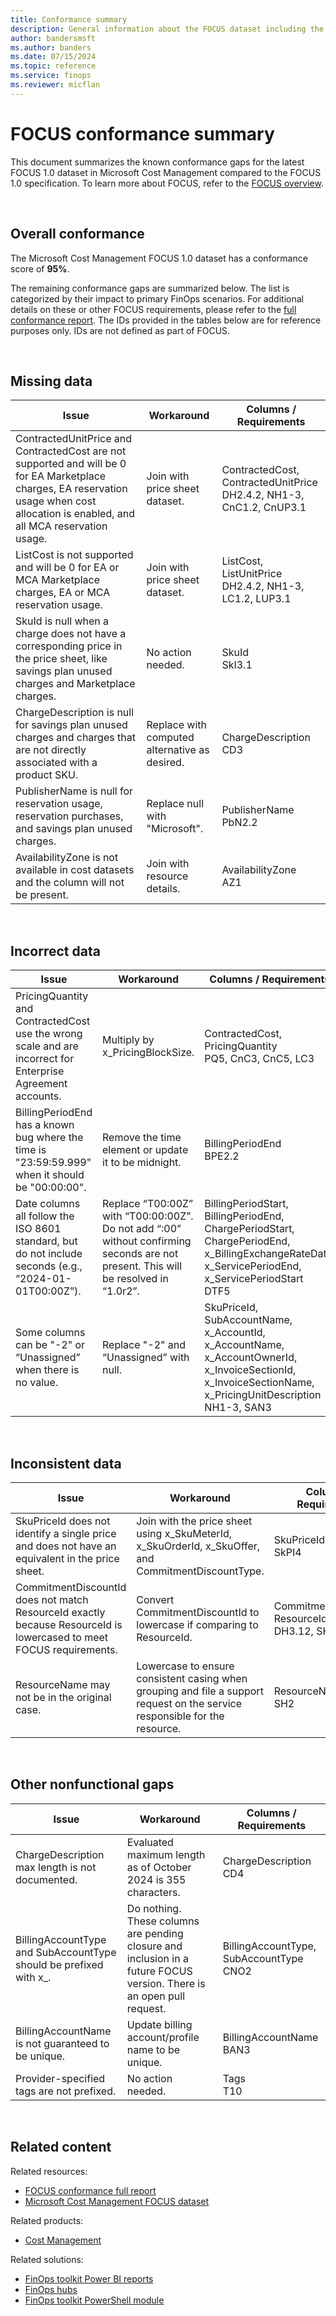 ```yaml
---
title: Conformance summary
description: General information about the FOCUS dataset including the data generator, schema version, and columns included in the dataset.
author: bandersmsft
ms.author: banders
ms.date: 07/15/2024
ms.topic: reference
ms.service: finops
ms.reviewer: micflan
---
```


<!-- markdownlint-disable-next-line MD025 -->
# FOCUS conformance summary

This document summarizes the known conformance gaps for the latest FOCUS 1.0 dataset in Microsoft Cost Management compared to the FOCUS 1.0 specification. To learn more about FOCUS, refer to the [FOCUS overview](./what-is-focus.md).

<br>

## Overall conformance

The Microsoft Cost Management FOCUS 1.0 dataset has a conformance score of **95%**.

The remaining conformance gaps are summarized below. The list is categorized by their impact to primary FinOps scenarios. For additional details on these or other FOCUS requirements, please refer to the [full conformance report](./conformance-full-report.md). The IDs provided in the tables below are for reference purposes only. IDs are not defined as part of FOCUS.

<br>

## Missing data

| Issue                                                                                                                                                                                   | Workaround                                    | Columns / Requirements                                                 |
| --------------------------------------------------------------------------------------------------------------------------------------------------------------------------------------- | --------------------------------------------- | ---------------------------------------------------------------------- |
| ContractedUnitPrice and ContractedCost are not supported and will be 0 for EA Marketplace charges, EA reservation usage when cost allocation is enabled, and all MCA reservation usage. | Join with price sheet dataset.                | ContractedCost, ContractedUnitPrice<br>DH2.4.2, NH1-3, CnC1.2, CnUP3.1 |
| ListCost is not supported and will be 0 for EA or MCA Marketplace charges, EA or MCA reservation usage.                                                                                 | Join with price sheet dataset.                | ListCost, ListUnitPrice<br>DH2.4.2, NH1-3, LC1.2, LUP3.1               |
| SkuId is null when a charge does not have a corresponding price in the price sheet, like savings plan unused charges and Marketplace charges.                                           | No action needed.                             | SkuId<br>SkI3.1                                                        |
| ChargeDescription is null for savings plan unused charges and charges that are not directly associated with a product SKU.                                                              | Replace with computed alternative as desired. | ChargeDescription<br>CD3                                               |
| PublisherName is null for reservation usage, reservation purchases, and savings plan unused charges.                                                                                    | Replace null with "Microsoft".                | PublisherName<br>PbN2.2                                                |
| AvailabilityZone is not available in cost datasets and the column will not be present.                                                                                                  | Join with resource details.                   | AvailabilityZone<br>AZ1                                                |

<br>

## Incorrect data

| Issue                                                                                                       | Workaround                                           | Columns / Requirements                                                                                                                                      |
| ----------------------------------------------------------------------------------------------------------- | ---------------------------------------------------- | ----------------------------------------------------------------------------------------------------------------------------------------------------------- |
| PricingQuantity and ContractedCost use the wrong scale and are incorrect for Enterprise Agreement accounts. | Multiply by x_PricingBlockSize.                      | ContractedCost, PricingQuantity<br>PQ5, CnC3, CnC5, LC3                                                                                                     |
| BillingPeriodEnd has a known bug where the time is "23:59:59.999" when it should be "00:00:00".             | Remove the time element or update it to be midnight. | BillingPeriodEnd<br>BPE2.2                                                                                                                                  |
| Date columns all follow the ISO 8601 standard, but do not include seconds (e.g., “2024-01-01T00:00Z”). | Replace “T00:00Z” with “T00:00:00Z”. Do not add “:00” without confirming seconds are not present. This will be resolved in “1.0r2”. | BillingPeriodStart, BillingPeriodEnd, ChargePeriodStart, ChargePeriodEnd, x_BillingExchangeRateDate, x_ServicePeriodEnd, x_ServicePeriodStart<br>DTF5 |
| Some columns can be "-2" or “Unassigned” when there is no value.                                            | Replace "-2" and “Unassigned” with null.             | SkuPriceId, SubAccountName, x_AccountId, x_AccountName, x_AccountOwnerId, x_InvoiceSectionId, x_InvoiceSectionName, x_PricingUnitDescription<br>NH1-3, SAN3 |

<br>

## Inconsistent data

| Issue                                                                                                               | Workaround                                                                                                                  | Columns / Requirements                          |
| ------------------------------------------------------------------------------------------------------------------- | --------------------------------------------------------------------------------------------------------------------------- | ----------------------------------------------- |
| SkuPriceId does not identify a single price and does not have an equivalent in the price sheet.                     | Join with the price sheet using x_SkuMeterId, x_SkuOrderId, x_SkuOffer, and CommitmentDiscountType.                         | SkuPriceId<br>SkPI4                             |
| CommitmentDiscountId does not match ResourceId exactly because ResourceId is lowercased to meet FOCUS requirements. | Convert CommitmentDiscountId to lowercase if comparing to ResourceId.                                                       | CommitmentDiscountId, ResourceId<br>DH3.12, SH2 |
| ResourceName may not be in the original case.                                                                       | Lowercase to ensure consistent casing when grouping and file a support request on the service responsible for the resource. | ResourceName<br>SH2                             |

<br>

## Other nonfunctional gaps

| Issue                                                             | Workaround                                                                                                            | Columns / Requirements                     |
| ----------------------------------------------------------------- | --------------------------------------------------------------------------------------------------------------------- | ------------------------------------------ |
| ChargeDescription max length is not documented.                   | Evaluated maximum length as of October 2024 is 355 characters.                                                        | ChargeDescription<br>CD4                   |
| BillingAccountType and SubAccountType should be prefixed with x_. | Do nothing. These columns are pending closure and inclusion in a future FOCUS version. There is an open pull request. | BillingAccountType, SubAccountType<br>CNO2 |
| BillingAccountName is not guaranteed to be unique.                | Update billing account/profile name to be unique.                                                                     | BillingAccountName<br>BAN3                 |
| Provider-specified tags are not prefixed.                         | No action needed.                                                                                                     | Tags<br>T10                                |

<br>

## Related content

Related resources:

- [FOCUS conformance full report](./conformance-full-report.md)
- [Microsoft Cost Management FOCUS dataset](/azure/cost-management-billing/dataset-schema/cost-usage-details-focus.md)

Related products:

- [Cost Management](/azure/cost-management-billing/costs)

Related solutions:

- [FinOps toolkit Power BI reports](https://aka.ms/ftk/pbi)
- [FinOps hubs](https://aka.ms/finops/hubs)
- [FinOps toolkit PowerShell module](https://aka.ms/ftk/ps)

<br>
